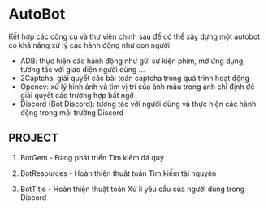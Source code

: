 # AutoBot
Kết hợp các công cụ và thư viện chính sau để có thể xây dựng một autobot có khả năng xử lý các hành động như con người

- ADB: thực hiện các hành động như gửi sự kiện phím, mở ứng dụng, tương tác với giao diện người dùng ...
- 2Captcha: giải quyết các bài toán captcha trong quá trình hoạt động
- Opencv: xử lý hình ảnh và tìm vị trí của ảnh mẫu trong ảnh chỉ định để giải quyết các trường hợp bất ngờ
- Discord (Bot Discord): tương tác với người dùng và thực hiện các hành động trong môi trường Discord

## PROJECT
1. BotGem - Đang phát triển
  Tìm kiếm đá quý
  
2. BotResources - Hoàn thiện thuật toán
  Tìm kiếm tài nguyên
  
3. BotTitle - Hoàn thiện thuật toán
  Xử lí yêu cầu của người dùng trong Discord
